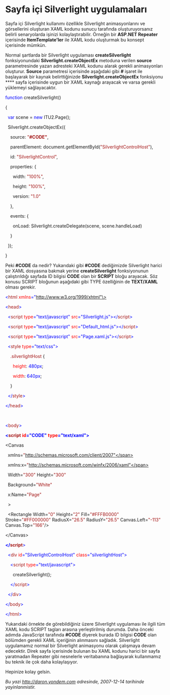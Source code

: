 # Sayfa içi Silverlight uygulamaları
Sayfa içi Silverlight kullanımı özellikle Silverlight animasyonlarını ve
görsellerini oluşturan XAML kodunu sunucu tarafında oluşturuyorsanız
belirli senaryolarda işinizi kolaylaştırabilir. Örneğin bir **ASP.NET
Repeater** içerisinde **ItemTemplate'ler** ile XAML kodu oluşturmak bu
konsept içerisinde mümkün.

Normal şartlarda bir Silverlight uygulaması **createSilverlight**
fonksiyonundaki **Silverlight.createObjectEx** metoduna verilen
**source** parametresinde yazan adresteki XAML kodunu alarak gerekli
animasyonları oluşturur. **Source** parametresi içerisinde aşağıdaki
gibi **\#** işaret ile başlayarak bir kaynak belirttiğinizde
**Silverlight.createObjectEx** fonksiyonu **** sayfa içerisinde uygun
bir XAML kaynağı arayacak ve varsa gerekli yüklemeyi sağlayacaktır.

<span style="color: blue;">function</span> createSilverlight()

{

  <span style="color: blue;">var</span> scene = <span
style="color: blue;">new</span> ITU2.Page();

  Silverlight.createObjectEx({

    source: <span style="color: #a31515;">"**\#CODE"**</span>,

    parentElement: document.getElementById(<span
style="color: #a31515;">"SilverlightControlHost"</span>),

    id: <span style="color: #a31515;">"SilverlightControl"</span>,

    properties: {

      width: <span style="color: #a31515;">"100%"</span>,

      height: <span style="color: #a31515;">"100%"</span>,

      version: <span style="color: #a31515;">"1.0"</span>

    },

    events: {

      onLoad: Silverlight.createDelegate(scene, scene.handleLoad)

    }

  });

}

Peki **\#CODE** da nedir? Yukarıdaki gibi **\#CODE** dediğimizde
Silverlight harici bir XAML dosyasına bakmak yerine
**createSilverlight** fonksiyonunun çalıştırıldığı sayfada ID bilgisi
**CODE** olan bir **SCRIPT** bloğu arayacak. Söz konusu SCRIPT bloğunun
aşağıdaki gibi TYPE özelliğinin de **TEXT/XAML** olması gerekir.

<span style="color: blue;">\<</span><span
style="color: #a31515;">html</span> <span
style="color: red;">xmlns</span><span
style="color: blue;">="http://www.w3.org/1999/xhtml"\></span>

<span style="color: blue;">\<</span><span
style="color: #a31515;">head</span><span style="color: blue;">\></span>

  <span style="color: blue;">\<</span><span
style="color: #a31515;">script</span> <span
style="color: red;">type</span><span
style="color: blue;">="text/javascript"</span> <span
style="color: red;">src</span><span
style="color: blue;">="Silverlight.js"\>\</</span><span
style="color: #a31515;">script</span><span
style="color: blue;">\></span>

  <span style="color: blue;">\<</span><span
style="color: #a31515;">script</span> <span
style="color: red;">type</span><span
style="color: blue;">="text/javascript"</span> <span
style="color: red;">src</span><span
style="color: blue;">="Default\_html.js"\>\</</span><span
style="color: #a31515;">script</span><span
style="color: blue;">\></span>

  <span style="color: blue;">\<</span><span
style="color: #a31515;">script</span> <span
style="color: red;">type</span><span
style="color: blue;">="text/javascript"</span> <span
style="color: red;">src</span><span
style="color: blue;">="Page.xaml.js"\>\</</span><span
style="color: #a31515;">script</span><span
style="color: blue;">\></span>

  <span style="color: blue;">\<</span><span
style="color: #a31515;">style</span> <span
style="color: red;">type</span><span
style="color: blue;">="text/css"\></span>

    <span style="color: #a31515;">.silverlightHost</span> {

      <span style="color: red;">height</span>: <span
style="color: blue;">480px</span>;

      <span style="color: red;">width</span>: <span
style="color: blue;">640px</span>;

    }

  <span style="color: blue;">\</</span><span
style="color: #a31515;">style</span><span style="color: blue;">\></span>

<span style="color: blue;">\</</span><span
style="color: #a31515;">head</span><span style="color: blue;">\></span>

 

<span style="color: blue;">\<</span><span
style="color: #a31515;">body</span><span style="color: blue;">\></span>

<span style="color: blue;">**\<**</span><span
style="color: #a31515;">**script**</span> <span style="color: red;">
**id**</span><span style="color: blue;">**="CODE"**</span> <span
style="color: red;"> **type**</span><span
style="color: blue;">**="text/xaml"\>**</span>

\<Canvas

  xmlns=<span
style="color: #a31515;">"http://schemas.microsoft.com/client/2007"</span>

  xmlns:x=<span
style="color: #a31515;">"http://schemas.microsoft.com/winfx/2006/xaml"</span>

  Width=<span style="color: #a31515;">"300"</span> Height=<span
style="color: #a31515;">"300"</span>

  Background=<span style="color: #a31515;">"White"</span>

  x:Name=<span style="color: #a31515;">"Page"</span>

  \> 

  \<Rectangle Width=<span style="color: #a31515;">"0"</span>
Height=<span style="color: #a31515;">"2"</span> Fill=<span
style="color: #a31515;">"\#FFFB0000"</span> Stroke=<span
style="color: #a31515;">"\#FF000000"</span> RadiusX=<span
style="color: #a31515;">"26.5"</span> RadiusY=<span
style="color: #a31515;">"26.5"</span> Canvas.Left=<span
style="color: #a31515;">"-113"</span> Canvas.Top=<span
style="color: #a31515;">"166"</span>/\>

\</Canvas\>

<span style="color: blue;">**\</**</span><span
style="color: #a31515;">**script**</span><span
style="color: blue;">\></span>

  <span style="color: blue;">\<</span><span
style="color: #a31515;">div</span> <span
style="color: red;">id</span><span
style="color: blue;">="SilverlightControlHost"</span> <span
style="color: red;">class</span><span
style="color: blue;">="silverlightHost"\></span>

    <span style="color: blue;">\<</span><span
style="color: #a31515;">script</span> <span
style="color: red;">type</span><span
style="color: blue;">="text/javascript"\></span>

      createSilverlight();

    <span style="color: blue;">\</</span><span
style="color: #a31515;">script</span><span
style="color: blue;">\></span>

  <span style="color: blue;">\</</span><span
style="color: #a31515;">div</span><span style="color: blue;">\></span>

<span style="color: blue;">\</</span><span
style="color: #a31515;">body</span><span style="color: blue;">\></span>

<span style="color: blue;">\</</span><span
style="color: #a31515;">html</span><span style="color: blue;">\></span>

Yukarıdaki örnekte de görebildiğiniz üzere Silverlight uygulaması ile
ilgili tüm XAML kodu SCRIPT tagları arasına yerleştirilmiş durumda. Daha
önceki adımda JavaScript tarafında **\#CODE** diyerek burada ID bilgisi
**CODE** olan bölümden gerekli XAML içeriğinin alınmasını sağladık.
Silverlight uygulamamız normal bir Silverlight animasyonu olarak
çalışmaya devam edecektir. Direk sayfa içerisinde bulunan bu XAML kodunu
harici bir sayfa yaratmadan Repeater gibi nesnelerle veritabanına
bağlayarak kullanmamız bu teknik ile çok daha kolaylaşıyor.

Hepinize kolay gelsin.



*Bu yazi http://daron.yondem.com adresinde, 2007-12-14 tarihinde yayinlanmistir.*
